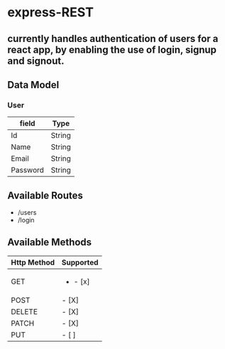 # express-REST

## currently handles authentication of users for a react app, by enabling the use of login, signup and signout.

## Data Model

### User

|  field   |  Type  |
| -------- | ------ |
| Id       | String |
| Name     | String |
| Email    | String |
| Password | String |


## Available Routes

* /users
* /login

## Available Methods

| Http Method | Supported |
| ----------- | --------- |
|    GET      |<ul><li>- [x]</li></ul>|
|    POST     |   - [X]   |
|    DELETE   |   - [X]   |
|    PATCH    |   - [X]   |
|    PUT      |   - [ ]   |
